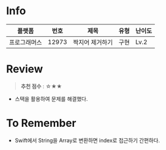 
# Info
|플랫폼|번호|제목|유형|난이도|
|----|----|----|----|----|
|프로그래머스|12973|짝지어 제거하기|구현|Lv.2|

# Review
> **추천 점수** : ☆★★
- 스택을 활용하여 문제를 해결했다.

# To Remember
- Swift에서 String을 Array로 변환하면 index로 접근하기 간편하다.